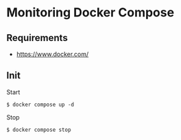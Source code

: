 # Monitoring Docker Compose

## Requirements

 - https://www.docker.com/

## Init

Start

```
$ docker compose up -d
```

Stop

```
$ docker compose stop
```
